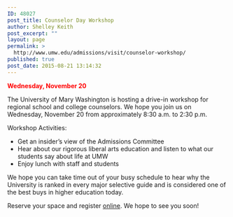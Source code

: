 ```yaml
---
ID: 48027
post_title: Counselor Day Workshop
author: Shelley Keith
post_excerpt: ""
layout: page
permalink: >
  http://www.umw.edu/admissions/visit/counselor-workshop/
published: true
post_date: 2015-08-21 13:14:32
---
```

<strong><span style="color: #ff0000">Wednesday, November 20</span></strong>

The University of Mary Washington is hosting a drive-in workshop for regional school and college counselors. We hope you join us on Wednesday, November 20 from approximately 8:30 a.m. to 2:30 p.m.

Workshop Activities:
<ul>
 	<li>Get an insider’s view of the Admissions Committee</li>
 	<li>Hear about our rigorous liberal arts education and listen to what our students say about life at UMW</li>
 	<li>Enjoy lunch with staff and students</li>
</ul>
We hope you can take time out of your busy schedule to hear why the University is ranked in every major selective guide and is considered one of the best buys in higher education today.

Reserve your space and register <a href="https://admissions.umw.edu/register/counselorworkshop">online</a>. We hope to see you soon!